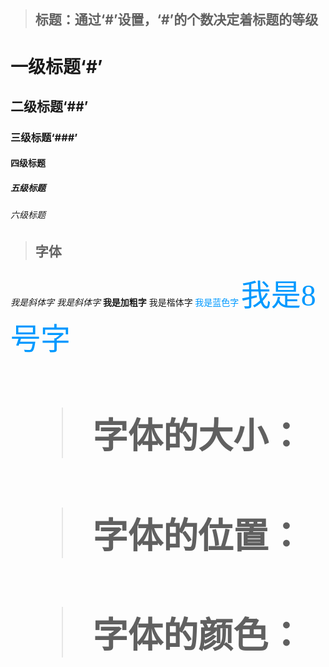 > ## 标题：通过‘#’设置，‘#’的个数决定着标题的等级

# 一级标题‘#’
## 二级标题‘##’
### 三级标题‘###’
#### 四级标题
##### 五级标题
###### 六级标题

> ## 字体
*我是斜体字* _我是斜体字_
**我是加粗字**
<font face="楷体">我是楷体字
<font color=#0099ff>我是蓝色字
<font size=8>我是8号字

> ### 字体的大小：

> ### 字体的位置：

> ### 字体的颜色：

>



